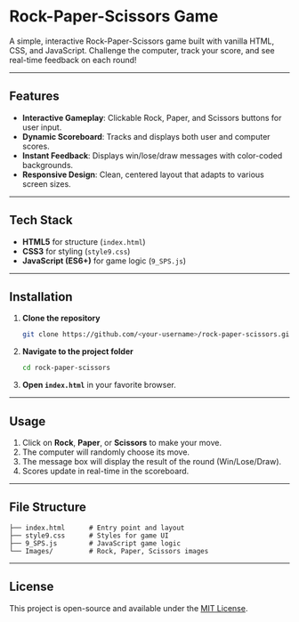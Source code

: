 # Rock-Paper-Scissors Game

A simple, interactive Rock-Paper-Scissors game built with vanilla HTML, CSS, and JavaScript. Challenge the computer, track your score, and see real-time feedback on each round!

---

## Features

* **Interactive Gameplay**: Clickable Rock, Paper, and Scissors buttons for user input.
* **Dynamic Scoreboard**: Tracks and displays both user and computer scores.
* **Instant Feedback**: Displays win/lose/draw messages with color-coded backgrounds.
* **Responsive Design**: Clean, centered layout that adapts to various screen sizes.

---

## Tech Stack

* **HTML5** for structure (`index.html`)
* **CSS3** for styling (`style9.css`)
* **JavaScript (ES6+)** for game logic (`9_SPS.js`)

---

## Installation

1. **Clone the repository**

   ```bash
   git clone https://github.com/<your-username>/rock-paper-scissors.git
   ```
2. **Navigate to the project folder**

   ```bash
   cd rock-paper-scissors
   ```
3. **Open `index.html`** in your favorite browser.

---

## Usage

1. Click on **Rock**, **Paper**, or **Scissors** to make your move.
2. The computer will randomly choose its move.
3. The message box will display the result of the round (Win/Lose/Draw).
4. Scores update in real-time in the scoreboard.

---

## File Structure

```plaintext
├── index.html      # Entry point and layout
├── style9.css      # Styles for game UI
├── 9_SPS.js        # JavaScript game logic
└── Images/         # Rock, Paper, Scissors images
```

---

## License

This project is open-source and available under the [MIT License](LICENSE).
